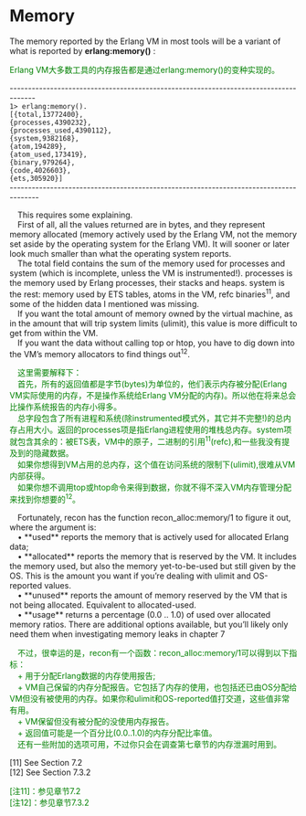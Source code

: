 # Memory
The memory reported by the Erlang VM in most tools will be a variant of what is reported by **erlang:memory()** :
<p></p> <font color="green">
Erlang VM大多数工具的内存报告都是通过erlang:memory()的变种实现的。
</font> <p></p>

-------------------------------------------------------------------------------------<br>
`1> erlang:memory().`<br>
`[{total,13772400},`<br>
`{processes,4390232},`<br>
`{processes_used,4390112},`<br>
`{system,9382168},`<br>
`{atom,194289},`<br>
`{atom_used,173419},`<br>
`{binary,979264},`<br>
`{code,4026603},`<br>
`{ets,305920}]`<br>
--------------------------------------------------------------------------------------<br>
<p></p>
&emsp;This requires some explaining.<br>
&emsp;First of all, all the values returned are in bytes, and they represent memory allocated
(memory actively used by the Erlang VM, not the memory set aside by the operating system
for the Erlang VM). It will sooner or later look much smaller than what the operating system reports.<br>
&emsp;The total field contains the sum of the memory used for processes and system (which
is incomplete, unless the VM is instrumented!). processes is the memory used by Erlang
processes, their stacks and heaps. system is the rest: memory used by ETS tables, atoms
in the VM, refc binaries<sup>11</sup>, and some of the hidden data I mentioned was missing.<br>
&emsp;If you want the total amount of memory owned by the virtual machine, as in the amount
that will trip system limits (ulimit), this value is more difficult to get from within the VM.<br>
&emsp;If you want the data without calling top or htop, you have to dig down into the VM’s memory allocators to find things out<sup>12</sup>.
<p></p> <font color="green">
&emsp;这里需要解释下：<br>
&emsp;首先，所有的返回值都是字节(bytes)为单位的，他们表示内存被分配(Erlang VM实际使用的内存，不是操作系统给Erlang VM分配的内存)。所以他在将来总会比操作系统报告的内存小得多。<br>
&emsp;总字段包含了所有进程和系统(除instrumented模式外，其它并不完整!)的总内存占用大小。返回的processes项是指Erlang进程使用的堆栈总内存。system项就包含其余的：被ETS表，VM中的原子，二进制的引用<sup>11</sup>(refc),和一些我没有提及到的隐藏数据。<br>
&emsp;如果你想得到VM占用的总内存，这个值在访问系统的限制下(ulimit),很难从VM内部获得。<br>
&emsp;如果你想不调用top或htop命令来得到数据，你就不得不深入VM内存管理分配来找到你想要的<sup>12</sup>。
</font> <p></p>
&emsp;Fortunately, recon has the function recon_alloc:memory/1 to figure it out, where the
argument is:<br>
&emsp;• **used** reports the memory that is actively used for allocated Erlang data;<br>
&emsp;• **allocated** reports the memory that is reserved by the VM. It includes the memory
used, but also the memory yet-to-be-used but still given by the OS. This is the amount
you want if you’re dealing with ulimit and OS-reported values.<br>
&emsp;• **unused** reports the amount of memory reserved by the VM that is not being allocated.
Equivalent to allocated-used.<br>
&emsp;• **usage** returns a percentage (0.0 .. 1.0) of used over allocated memory ratios.
There are additional options available, but you’ll likely only need them when investigating memory leaks in chapter 7
<p></p> <font color="green">
&emsp;不过，很幸运的是，recon有一个函数：recon_alloc:memory/1可以得到以下指标：<br>
&emsp;+ 用于分配Erlang数据的内存使用报告;<br>
&emsp;+ VM自己保留的内存分配报告。它包括了内存的使用，也包括还已由OS分配给VM但没有被使用的内存。如果你和ulimit和OS-reported值打交道，这些值非常有用。<br>
&emsp;+ VM保留但没有被分配的没使用内存报告。<br>
&emsp;+ 返回值可能是一个百分比(0.0..1.0)的内存分配比率值。<br>
&emsp;还有一些附加的选项可用，不过你只会在调查第七章节的内存泄漏时用到。<br>
</font> <p></p>
[11] See Section 7.2<br>
[12] See Section 7.3.2
<p></p> <font color="green">
[注11]：参见章节7.2<br>
[注12]：参见章节7.3.2<br>
</font> <p></p>

